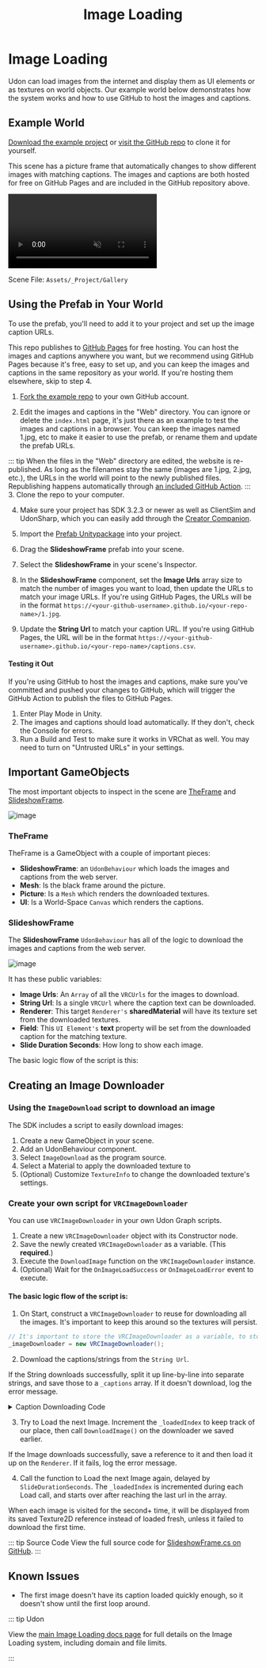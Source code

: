 ﻿---
title: "Image Loading"
---

# Image Loading

Udon can load images from the internet and display them as UI elements or as textures on world objects. Our example world below demonstrates how the system works and how to use GitHub to host the images and captions.

## Example World

[Download the example project](https://github.com/vrchat-community/examples-image-loading/archive/refs/heads/main.zip) or [visit the GitHub repo](https://github.com/vrchat-community/examples-image-loading) to clone it for yourself.

This scene has a picture frame that automatically changes to show different images with matching captions. The images and captions are both hosted for free on GitHub Pages and are included in the GitHub repository above.

<video loop="loop" autoplay="autoplay" muted>
  <source src="/creators.vrchat.com/images/worlds/image-loader.mp4" type="video/mp4" />
    Your browser does not support the video tag.
</video>

Scene File: `Assets/_Project/Gallery`

## Using the Prefab in Your World

To use the prefab, you'll need to add it to your project and set up the image caption URLs.

This repo publishes to [GitHub Pages](https://pages.github.com/) for free hosting. You can host the images and captions anywhere you want, but we recommend using GitHub Pages because it's free, easy to set up, and you can keep the images and captions in the same repository as your world. If you're hosting them elsewhere, skip to step 4.

1. [Fork the example repo](https://github.com/vrchat-community/examples-image-loading/fork) to your own GitHub account.

2. Edit the images and captions in the "Web" directory. You can ignore or delete the `index.html` page, it's just there as an example to test the images and captions in a browser. You can keep the images named 1.jpg, etc to make it easier to use the prefab, or rename them and update the prefab URLs. 

::: tip
When the files in the "Web" directory are edited, the website is re-published. As long as the filenames stay the same (images are 1.jpg, 2.jpg, etc.), the URLs in the world will point to the newly published files. Republishing happens automatically through [an included GitHub Action](https://github.com/vrchat-community/examples-image-loading/actions/workflows/static.yml).
:::
3. Clone the repo to your computer.

4. Make sure your project has SDK 3.2.3 or newer as well as ClientSim and UdonSharp, which you can easily add through the [Creator Companion](https://vcc.docs.vrchat.com/).

5. Import the [Prefab Unitypackage](https://github.com/vrchat-community/examples-image-loading/releases/download/0.2.0/SlideshowFrame.unitypackage) into your project.

6. Drag the **SlideshowFrame** prefab into your scene.

7. Select the **SlideshowFrame** in your scene's Inspector.

8. In the **SlideshowFrame** component, set the **Image Urls** array size to match the number of images you want to load, then update the URLs to match your image URLs. If you're using GitHub Pages, the URLs will be in the format `https://<your-github-username>.github.io/<your-repo-name>/1.jpg`.

9. Update the **String Url** to match your caption URL. If you're using GitHub Pages, the URL will be in the format `https://<your-github-username>.github.io/<your-repo-name>/captions.csv`.

#### Testing it Out

If you're using GitHub to host the images and captions, make sure you've committed and pushed your changes to GitHub, which will trigger the GitHub Action to publish the files to GitHub Pages.

1. Enter Play Mode in Unity.
2. The images and captions should load automatically. If they don't, check the Console for errors.
3. Run a Build and Test to make sure it works in VRChat as well. You may need to turn on "Untrusted URLs" in your settings.

## Important GameObjects

The most important objects to inspect in the scene are [TheFrame](#theframe) and [SlideshowFrame](#slideshowframe). 


![image](https://user-images.githubusercontent.com/737888/219288603-2fc2753b-27a1-4f61-ad22-a51df527907d.png)

### TheFrame

TheFrame is a GameObject with a couple of important pieces:
* **SlideshowFrame**: an `UdonBehaviour` which loads the images and captions from the web server.
* **Mesh**: Is the black frame around the picture.
* **Picture**: Is a `Mesh` which renders the downloaded textures.
* **UI**: Is a World-Space `Canvas` which renders the captions.

### SlideshowFrame

The **SlideshowFrame** `UdonBehaviour` has all of the logic to download the images and captions from the web server.

![image](https://user-images.githubusercontent.com/737888/219288738-ace09705-18d4-4f8e-bb45-792ff662bf7b.png)

It has these public variables:
* **Image Urls**: An `Array` of all the `VRCUrls` for the images to download.
* **String Url**: Is a single `VRCUrl` where the caption text can be downloaded.
* **Renderer**: This target `Renderer's` **sharedMaterial** will have its texture set from the downloaded textures.
* **Field**: This `UI Element's` **text** property will be set from the downloaded caption for the matching texture.
* **Slide Duration Seconds**: How long to show each image.

The basic logic flow of the script is this:

## Creating an Image Downloader

### Using the `ImageDownload` script to download an image

The SDK includes a script to easily download images:

1. Create a new GameObject in your scene.
2. Add an UdonBehaviour component.
3. Select `ImageDownload` as the program source.
4. Select a Material to apply the downloaded texture to
5. (Optional) Customize `TextureInfo` to change the downloaded texture's settings. 

### Create your own script for `VRCImageDownloader`

You can use `VRCImageDownloader` in your own Udon Graph scripts.

1. Create a new `VRCImageDownloader` object with its Constructor node.
2. Save the newly created `VRCImageDownloader` as a variable. (This **required**.)
3. Execute the `DownloadImage` function on the `VRCImageDownloader` instance.
4. (Optional) Wait for the `OnImageLoadSuccess` or `OnImageLoadError` event to execute.

#### The basic logic flow of the script is:

1. On Start, construct a `VRCImageDownloader` to reuse for downloading all the images. It's important to keep this around so the textures will persist.

```csharp
// It's important to store the VRCImageDownloader as a variable, to stop it from being garbage collected!
_imageDownloader = new VRCImageDownloader();
```

2. Download the captions/strings from the `String Url`.

If the String downloads successfully, split it up line-by-line into separate strings, and save those to a `_captions` array. If it doesn't download, log the error message.

<details><summary>Caption Downloading Code</summary>
<p>

```csharp
private void Start()
{
    // To receive Image and String loading events, 'this' is casted to the type needed
    _udonEventReceiver = (IUdonEventReceiver)this;
        
    // Captions are downloaded once. On success, OnImageLoadSuccess() will be called.
    VRCStringDownloader.LoadUrl(stringUrl, _udonEventReceiver);
}

public override void OnStringLoadSuccess(IVRCStringDownload result)
{
    _captions = result.Result.Split('\n');
    UpdateCaptionText();
}

public override void OnStringLoadError(IVRCStringDownload result)
{
    Debug.LogError($"Could not load string {result.Error}");
}
```

</p>
</details>

3. Try to Load the next Image. Increment the `_loadedIndex` to keep track of our place, then call `DownloadImage()` on the downloader we saved earlier.

If the Image downloads successfully, save a reference to it and then load it up on the `Renderer`. If it fails, log the error message.

4. Call the function to Load the next Image again, delayed by `SlideDurationSeconds`. The `_loadedIndex` is incremented during each Load call, and starts over after reaching the last url in the array.

When each image is visited for the second+ time, it will be displayed from its saved Texture2D reference instead of loaded fresh, unless it failed to download the first time.

::: tip Source Code
View the full source code for [SlideshowFrame.cs on GitHub](https://github.com/vrchat-community/examples-image-loading/blob/main/Assets/_Project/Frame/SlideshowFrame.cs).
:::

## Known Issues

* The first image doesn't have its caption loaded quickly enough, so it doesn't show until the first loop around.

::: tip Udon

View the [main Image Loading docs page](/creators.vrchat.com/worlds/udon/image-loading) for full details on the Image Loading system, including domain and file limits.

:::
